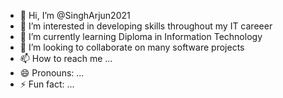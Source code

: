 - 👋 Hi, I’m @SinghArjun2021
- 👀 I’m interested in developing skills throughout my IT careeer
- 🌱 I’m currently learning Diploma in Information Technology
- 💞️ I’m looking to collaborate on many software projects
- 📫 How to reach me ...
- 😄 Pronouns: ...
- ⚡ Fun fact: ...

<!---
SinghArjun2021/SinghArjun2021 is a ✨ special ✨ repository because its `README.md` (this file) appears on your GitHub profile.
You can click the Preview link to take a look at your changes.
--->

